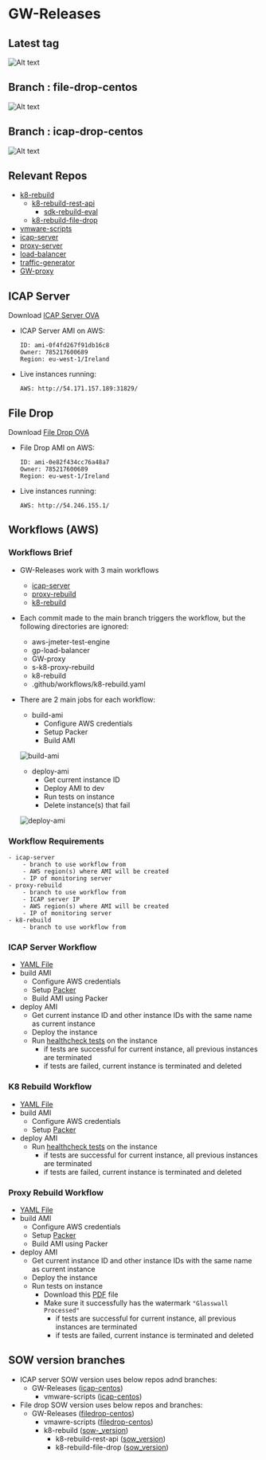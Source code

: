 # GW-Releases

## Latest tag
![Alt text](graph/graph_latest_tag.png)

## Branch : file-drop-centos

![Alt text](graph/graph_filedrop-centos.png)

## Branch : icap-drop-centos

![Alt text](graph/graph_icap-centos.png)

## Relevant Repos

- [k8-rebuild](https://github.com/k8-proxy/k8-rebuild/)
    - [k8-rebuild-rest-api](https://github.com/k8-proxy/k8-rebuild-rest-api)
        - [sdk-rebuild-eval](https://github.com/filetrust/sdk-rebuild-eval)
    - [k8-rebuild-file-drop](https://github.com/k8-proxy/k8-rebuild-file-drop)
- [vmware-scripts](https://github.com/k8-proxy/vmware-scripts)
- [icap-server](https://github.com/k8-proxy/icap-infrastructure)
- [proxy-server](https://github.com/k8-proxy/s-k8-proxy-rebuild)
- [load-balancer](https://github.com/k8-proxy/gp-load-balancer)
- [traffic-generator](https://github.com/k8-proxy/aws-jmeter-test-engine)
- [GW-proxy](https://github.com/k8-proxy/GW-proxy)

## ICAP Server

Download [ICAP Server OVA]()
-  ICAP Server AMI on AWS: 
   ```
   ID: ami-0f4fd267f91db16c8
   Owner: 785217600689
   Region: eu-west-1/Ireland
   ```
- Live instances running:
   ```
   AWS: http://54.171.157.189:31829/
   ```
## File Drop
Download [File Drop OVA]()
- File Drop AMI on AWS:
   ```
   ID: ami-0e82f434cc76a48a7
   Owner: 785217600689
   Region: eu-west-1/Ireland
   ```
- Live instances running:
   ```
   AWS: http://54.246.155.1/
   ```
## Workflows (AWS)

### Workflows Brief
- GW-Releases work with 3 main workflows
    - [icap-server](https://github.com/k8-proxy/GW-Releases/actions?query=workflow%3Aicap-server)
    - [proxy-rebuild](https://github.com/k8-proxy/GW-Releases/actions?query=workflow%3Aproxy-rebuild)
    - [k8-rebuild](https://github.com/k8-proxy/GW-Releases/actions?query=workflow%3Ak8-rebuild)
- Each commit made to the main branch triggers the workflow, but the following directories are ignored:
    - aws-jmeter-test-engine
    - gp-load-balancer
    - GW-proxy
    - s-k8-proxy-rebuild
    - k8-rebuild
    - .github/workflows/k8-rebuild.yaml
- There are 2 main jobs for each workflow:
    - build-ami
        - Configure AWS credentials
        - Setup Packer
        - Build AMI 

    ![build-ami](imgs/build-ami.png)
    
    - deploy-ami
        - Get current instance ID
        - Deploy AMI to dev
        - Run tests on instance
        - Delete instance(s) that fail

    ![deploy-ami](imgs/deploy-ami.png)

### Workflow Requirements
    - icap-server
        - branch to use workflow from
        - AWS region(s) where AMI will be created
        - IP of monitoring server
    - proxy-rebuild
        - branch to use workflow from
        - ICAP server IP
        - AWS region(s) where AMI will be created
        - IP of monitoring server
    - k8-rebuild
        - branch to use workflow from

### ICAP Server Workflow
- [YAML File](https://github.com/k8-proxy/GW-Releases/blob/main/.github/workflows/icap-server.yaml) 
- build AMI
    - Configure AWS credentials
    - Setup [Packer](https://github.com/k8-proxy/vmware-scripts/tree/main/packer)
    - Build AMI using Packer 
- deploy AMI
    - Get current instance ID and other instance IDs with the same name as current instance
    - Deploy the instance
    - Run [healthcheck tests](https://github.com/k8-proxy/vmware-scripts/tree/f129ec357284c61206edf36415b1b2ba403bff95/HealthCheck) on the instance
        - if tests are successful for current instance, all previous instances are terminated
        - if tests are failed, current instance is terminated and deleted

### K8 Rebuild Workflow
- [YAML File](https://github.com/k8-proxy/GW-Releases/blob/main/.github/workflows/k8-rebuild.yaml)
- build AMI
    - Configure AWS credentials
    - Setup [Packer](https://github.com/k8-proxy/k8-rebuild/tree/f1ac7780d912daf033d3a801956dcb07b0164ac0/packer) 
- deploy AMI
    - Run [healthcheck tests](https://github.com/k8-proxy/vmware-scripts/tree/main/HealthFunctionalTests/filedrop) on the instance
        - if tests are successful for current instance, all previous instances are terminated
        - if tests are failed, current instance is terminated and deleted
### Proxy Rebuild Workflow
- [YAML File](https://github.com/k8-proxy/GW-Releases/blob/main/.github/workflows/proxy-rebuild.yaml)
- build AMI
    - Configure AWS credentials
    - Setup [Packer](https://github.com/k8-proxy/vmware-scripts/tree/main/packer)
    - Build AMI using Packer 
- deploy AMI
    - Get current instance ID and other instance IDs with the same name as current instance
    - Deploy the instance
    - Run tests on instance
        - Download this [PDF](https://glasswallsolutions.com/wp-content/uploads/2020/01/Glasswall-d-FIRST-Technology.pdf) file
        - Make sure it successfully has the watermark `"Glasswall Processed"`
            - if tests are successful for current instance, all previous instances are terminated
            - if tests are failed, current instance is terminated and deleted

## SOW version branches
 - ICAP server SOW version uses below repos adnd branches:
    -  GW-Releases ([icap-centos](https://githb.com/k8-proxy/GW-Releases/tree/icap-centos))
       -  vmware-scripts ([icap-centos](https://github.com/k8-proxy/vmware-scripts/tree/icap-centos))
 - File drop SOW version uses below repos and branches:
   - GW-Releases ([filedrop-centos](https://github.com/k8-proxy/GW-Releases/tree/filedrop-centos))
     - vmawre-scripts ([filedrop-centos](https://github.com/k8-proxy/vmware-scripts/tree/filedrop-centos))
     - k8-rebuild ([sow-_version](https://github.com/k8-proxy/k8-rebuild/tree/sow_version))
       - k8-rebuild-rest-api ([sow_version](https://github.com/k8-proxy/k8-rebuild-rest-api/tree/sow_version))
       - k8-rebuild-file-drop ([sow_version](https://github.com/k8-proxy/k8-rebuild-file-drop/tree/sow_version))
